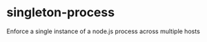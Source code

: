 singleton-process
=================

Enforce a single instance of a node.js process across multiple hosts
